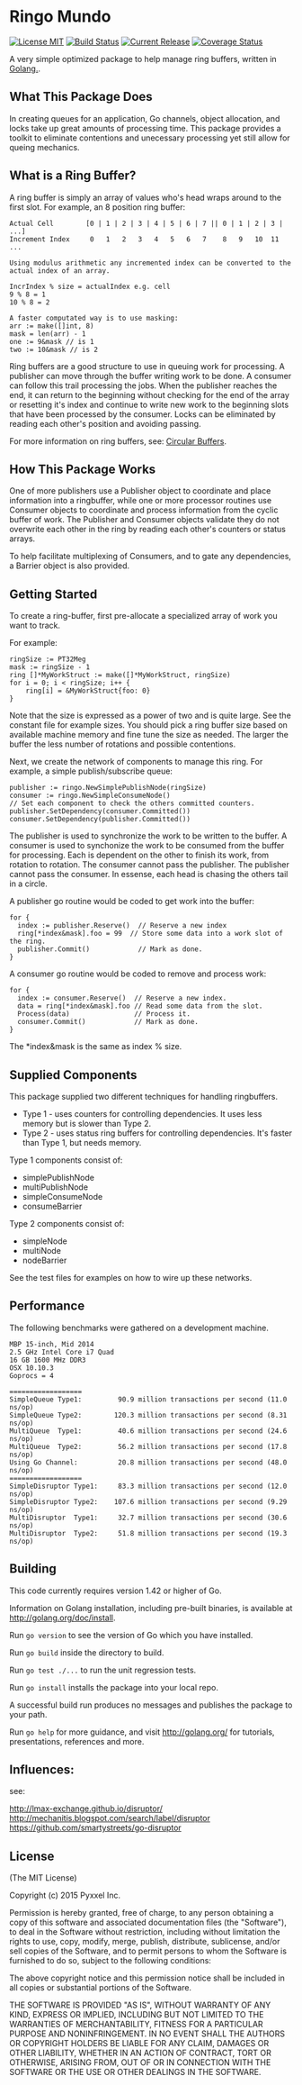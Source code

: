 # Ringo Mundo
[![License MIT](https://img.shields.io/npm/l/express.svg)](http://opensource.org/licenses/MIT)
[![Build Status](https://travis-ci.org/composer22/ringo-mundo.svg?branch=master)](http://travis-ci.org/composer22/ringo-mundo)
[![Current Release](https://img.shields.io/badge/release-v0.1.0-brightgreen.svg)](https://github.com/composer22/chattypantz/releases/tag/v0.1.0)
[![Coverage Status](https://coveralls.io/repos/composer22/ringo-mundo/badge.svg?branch=master)](https://coveralls.io/r/composer22/ringo-mundo?branch=master)

A very simple optimized package to help manage ring buffers, written in [Golang.](http://golang.org).

## What This Package Does

In creating queues for an application, Go channels, object allocation, and locks take up great amounts of processing time. This package provides a toolkit to eliminate contentions and unecessary processing yet still allow for queing mechanics.

## What is a Ring Buffer?

A ring buffer is simply an array of values who's head wraps around to the first slot.  For example, an 8 position ring buffer:
```
Actual Cell        [0 | 1 | 2 | 3 | 4 | 5 | 6 | 7 || 0 | 1 | 2 | 3 | ...]
Increment Index     0   1   2   3   4   5   6   7    8   9   10  11  ...

Using modulus arithmetic any incremented index can be converted to the actual index of an array.

IncrIndex % size = actualIndex e.g. cell
9 % 8 = 1
10 % 8 = 2

A faster computated way is to use masking:
arr := make([]int, 8)
mask = len(arr) - 1
one := 9&mask // is 1
two := 10&mask // is 2
```
Ring buffers are a good structure to use in queuing work for processing. A publisher can move through the buffer writing work to be done.  A consumer can follow this trail processing the jobs. When the publisher reaches the end, it can return to the beginning without checking for the end of the array or resetting it's index and continue to write new work to the beginning slots that have been processed by the consumer. Locks can be eliminated by reading each other's position and avoiding passing.

For more information on ring buffers, see: [Circular Buffers](http://en.wikipedia.org/wiki/Circular_buffer).

## How This Package Works

One of more publishers use a Publisher object to coordinate and place information into a ringbuffer, while one or more processor routines use Consumer objects to coordinate and process information from the cyclic buffer of work. The Publisher and Consumer objects validate they do not overwrite each other in the ring by reading each other's counters or status arrays.

To help facilitate multiplexing of Consumers, and to gate any dependencies, a Barrier object is also provided.

## Getting Started

To create a ring-buffer, first pre-allocate a specialized array of work you want to track.

For example:
```
ringSize := PT32Meg
mask := ringSize - 1
ring []*MyWorkStruct := make([]*MyWorkStruct, ringSize)
for i = 0; i < ringSize; i++ {
	ring[i] = &MyWorkStruct{foo: 0}
}
```
Note that the size is expressed as a power of two and is quite large. See the constant file for example sizes. You should pick a ring buffer size based on available machine memory and fine tune the size as needed.  The larger the buffer the less number of rotations and possible contentions.

Next, we create the network of components to manage this ring. For example, a simple publish/subscribe queue:
```
publisher := ringo.NewSimplePublishNode(ringSize)
consumer := ringo.NewSimpleConsumeNode()
// Set each component to check the others committed counters.
publisher.SetDependency(consumer.Committed())
consumer.SetDependency(publisher.Committed())
```

The publisher is used to synchronize the work to be written to the buffer.
A consumer is used to synchonize the work to be consumed from the buffer for processing.
Each is dependent on the other to finish its work, from rotation to rotation.  The consumer cannot pass the publisher.  The publisher cannot pass the consumer. In essense, each head is chasing the others tail in a circle.

A publisher go routine would be coded to get work into the buffer:
```
for {
  index := publisher.Reserve()  // Reserve a new index
  ring[*index&mask].foo = 99  // Store some data into a work slot of the ring.
  publisher.Commit()            // Mark as done.
}
```
A consumer go routine would be coded to remove and process work:
```
for {
  index := consumer.Reserve()  // Reserve a new index.
  data = ring[*index&mask].foo // Read some data from the slot.
  Process(data)                // Process it.
  consumer.Commit()            // Mark as done.
}

```
The *index&mask is the same as index % size.

## Supplied Components

This package supplied two different techniques for handling ringbuffers.

* Type 1 - uses counters for controlling dependencies. It uses less memory but is slower than Type 2.
* Type 2 - uses status ring buffers for controlling dependencies. It's faster than Type 1, but needs memory.

Type 1 components consist of:
* simplePublishNode
* multiPublishNode
* simpleConsumeNode
* consumeBarrier

Type 2 components consist of:
* simpleNode
* multiNode
* nodeBarrier

See the test files for examples on how to wire up these networks.

## Performance

The following benchmarks were gathered on a development machine.
```
MBP 15-inch, Mid 2014
2.5 GHz Intel Core i7 Quad
16 GB 1600 MHz DDR3
OSX 10.10.3
Goprocs = 4

==================
SimpleQueue Type1:         90.9 million transactions per second (11.0 ns/op)
SimpleQueue Type2:        120.3 million transactions per second (8.31 ns/op)
MultiQueue  Type1:         40.6 million transactions per second (24.6 ns/op)
MultiQueue  Type2:         56.2 million transactions per second (17.8 ns/op)
Using Go Channel:          20.8 million transactions per second (48.0 ns/op)
==================
SimpleDisruptor Type1:     83.3 million transactions per second (12.0 ns/op)
SimpleDisruptor Type2:    107.6 million transactions per second (9.29 ns/op)
MultiDisruptor  Type1:     32.7 million transactions per second (30.6 ns/op)
MultiDisruptor  Type2:     51.8 million transactions per second (19.3 ns/op)
```
## Building

This code currently requires version 1.42 or higher of Go.

Information on Golang installation, including pre-built binaries, is available at
<http://golang.org/doc/install>.

Run `go version` to see the version of Go which you have installed.

Run `go build` inside the directory to build.

Run `go test ./...` to run the unit regression tests.

Run `go install` installs the package into your local repo.

A successful build run produces no messages and publishes the package to your path.

Run `go help` for more guidance, and visit <http://golang.org/> for tutorials, presentations, references and more.

## Influences:

see:

<http://lmax-exchange.github.io/disruptor/>
<http://mechanitis.blogspot.com/search/label/disruptor>
<https://github.com/smartystreets/go-disruptor>

## License

(The MIT License)

Copyright (c) 2015 Pyxxel Inc.

Permission is hereby granted, free of charge, to any person obtaining a copy
of this software and associated documentation files (the "Software"), to
deal in the Software without restriction, including without limitation the
rights to use, copy, modify, merge, publish, distribute, sublicense, and/or
sell copies of the Software, and to permit persons to whom the Software is
furnished to do so, subject to the following conditions:

The above copyright notice and this permission notice shall be included in
all copies or substantial portions of the Software.

THE SOFTWARE IS PROVIDED "AS IS", WITHOUT WARRANTY OF ANY KIND, EXPRESS OR
IMPLIED, INCLUDING BUT NOT LIMITED TO THE WARRANTIES OF MERCHANTABILITY,
FITNESS FOR A PARTICULAR PURPOSE AND NONINFRINGEMENT. IN NO EVENT SHALL THE
AUTHORS OR COPYRIGHT HOLDERS BE LIABLE FOR ANY CLAIM, DAMAGES OR OTHER
LIABILITY, WHETHER IN AN ACTION OF CONTRACT, TORT OR OTHERWISE, ARISING
FROM, OUT OF OR IN CONNECTION WITH THE SOFTWARE OR THE USE OR OTHER DEALINGS
IN THE SOFTWARE.
